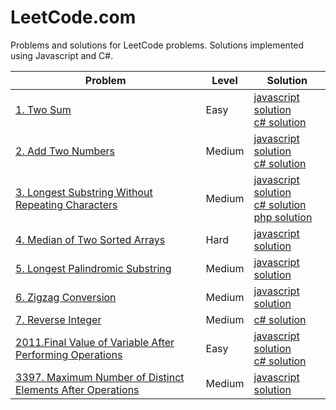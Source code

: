 # LeetCode.com

Problems and solutions for LeetCode problems. Solutions implemented using Javascript and C#.

| Problem | Level | Solution |
| -------- | -------- | --------- |
| [1. Two Sum](1/index) | Easy | [javascript solution](1/solution-1-javascript)<br/>[c# solution](1/solution-2-csharp) |
| [2. Add Two Numbers](2/index) | Medium | [javascript solution](2/solution-1-javascript)<br/>[c# solution](2/solution-2-csharp) |
| [3. Longest Substring Without Repeating Characters](3/index) | Medium | [javascript solution](3/solution-1-javascript)<br/>[c# solution](3/solution-2-csharp)<br/>[php solution](3/solution-3-php) |
| [4. Median of Two Sorted Arrays](4/index) | Hard | [javascript solution](4/solution-1-javascript) |
| [5. Longest Palindromic Substring](5/index) | Medium | [javascript solution](5/solution-1-javascript) |
| [6. Zigzag Conversion](6/index) | Medium | [javascript solution](6/solution-1-javascript) |
| [7. Reverse Integer](7/index) | Medium | [c# solution](7/solution-1-csharp) |
| [2011.Final Value of Variable After Performing Operations](2011/index) | Easy | [javascript solution](2011/solution-1-javascript)<br/>[c# solution](2011/solution-2-csharp) |
| [3397. Maximum Number of Distinct Elements After Operations](3397/index) | Medium | [javascript solution](3397/solution) |